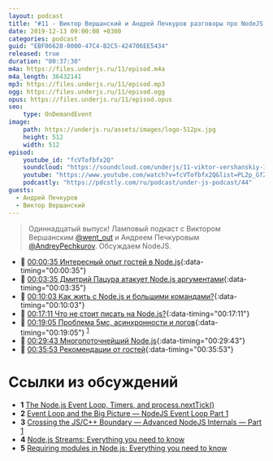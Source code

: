 ```yaml
---
layout: podcast
title: "#11 - Виктор Вершанский и Андрей Печкуров разговоры про NodeJS [Ламповый]"
date: 2019-12-13 09:00:00 +0300
categories: podcast
guid: "EBF06628-0000-47C4-B2C5-424706EE5434"
released: true
duration: "00:37:30"
m4a: https://files.underjs.ru/11/episod.m4a
m4a_length: 36432141
mp3: https://files.underjs.ru/11/episod.mp3
ogg: https://files.underjs.ru/11/episod.ogg
opus: https://files.underjs.ru/11/episod.opus
seo:
    type: OnDemandEvent
image:
    path: https://underjs.ru/assets/images/logo-512px.jpg
    height: 512
    width: 512
episod:
    youtube_id: "fcVTofbfx2Q"
    soundcloud: "https://soundcloud.com/underjs/11-viktor-vershanskiy-i-andrey-pechkurov-lampovyy"
    youtube: "https://www.youtube.com/watch?v=fcVTofbfx2Q&list=PL2p_GfZz-_1OWXrKUZRBc8LzMz5FJNXW7"
    podcastly: "https://pdcstly.com/ru/podcast/under-js-podcast/44"
guests:
  - Андрей Печкуров
  - Виктор Вершанский
---
```


> Одиннадцатый выпуск! Ламповый подкаст с Виктором Вершанским [@went_out](https://twitter.com/went_out) и Андреем Печкуровым [@AndreyPechkurov](https://twitter.com/AndreyPechkurov). Обсуждаем NodeJS.

- 🤔 [00:00:35 Интересный опыт гостей в Node.js](#){:data-timing="00:00:35"}
- 🤔 [00:03:35 Дмитрий Пацура атакует Node.js аргументами](#){:data-timing="00:03:35"}
- 🤔 [00:10:03 Как жить с Node.js и большими командами?](#){:data-timing="00:10:03"}
- 🤔 [00:17:11 Что не стоит писать на Node.js?](#){:data-timing="00:17:11"}
- 🤔 [00:19:05 Проблема 5мс, асинхронности и логов](#){:data-timing="00:19:05"} <sup>[1](#note1)</sup>
- 🤔 [00:29:43 Многопоточнейший Node.js](#){:data-timing="00:29:43"}
- 🤔 [00:35:53 Рекомендации от гостей](#){:data-timing="00:35:53"}

# Ссылки из обсуждений

- <b id="note1">1</b> [The Node.js Event Loop, Timers, and process.nextTick()](https://nodejs.org/en/docs/guides/event-loop-timers-and-nexttick/)
- <b id="note2">2</b> [Event Loop and the Big Picture — NodeJS Event Loop Part 1](https://blog.insiderattack.net/event-loop-and-the-big-picture-nodejs-event-loop-part-1-1cb67a182810)
- <b id="note3">3</b> [Crossing the JS/C++ Boundary — Advanced NodeJS Internals — Part 1](https://blog.insiderattack.net/crossing-the-js-c-boundary-advanced-nodejs-internals-part-1-cb52957758d8)
- <b id="note4">4</b> [Node.js Streams: Everything you need to know](https://www.freecodecamp.org/news/node-js-streams-everything-you-need-to-know-c9141306be93/)
- <b id="note5">5</b> [Requiring modules in Node.js: Everything you need to know](https://www.freecodecamp.org/news/requiring-modules-in-node-js-everything-you-need-to-know-e7fbd119be8/)